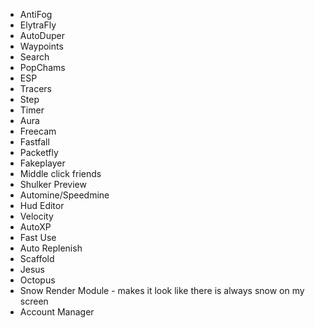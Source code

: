 - AntiFog
- ElytraFly
- AutoDuper
- Waypoints
- Search
- PopChams
- ESP
- Tracers
- Step
- Timer
- Aura
- Freecam
- Fastfall
- Packetfly
- Fakeplayer
- Middle click friends
- Shulker Preview
- Automine/Speedmine
- Hud Editor
- Velocity
- AutoXP
- Fast Use
- Auto Replenish
- Scaffold
- Jesus
- Octopus
- Snow Render Module - makes it look like there is always snow on my screen
- Account Manager